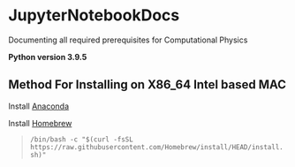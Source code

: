 # JupyterNotebookDocs
Documenting all required prerequisites for Computational Physics

 **Python version 3.9.5**

## Method For Installing on X86_64 Intel based MAC
Install [Anaconda](https://www.anaconda.com/products/individual) 

Install [Homebrew](https://brew.sh)
>`/bin/bash -c "$(curl -fsSL https://raw.githubusercontent.com/Homebrew/install/HEAD/install.sh)"`